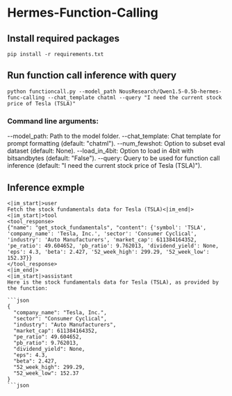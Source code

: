 # Hermes-Function-Calling

## Install required packages
`pip install -r requirements.txt`

## Run function call inference with query
`python functioncall.py --model_path NousResearch/Qwen1.5-0.5b-hermes-func-calling --chat_template chatml --query "I need the current stock price of Tesla (TSLA)"`

### Command line arguments:
--model_path: Path to the model folder.
--chat_template: Chat template for prompt formatting (default: "chatml").
--num_fewshot: Option to subset eval dataset (default: None).
--load_in_4bit: Option to load in 4bit with bitsandbytes (default: "False").
--query: Query to be used for function call inference (default: "I need the current stock price of Tesla (TSLA)").

## Inference exmple
```
<|im_start|>user
Fetch the stock fundamentals data for Tesla (TSLA)<|im_end|>
<|im_start|>tool
<tool_response>
{"name": "get_stock_fundamentals", "content": {'symbol': 'TSLA', 'company_name': 'Tesla, Inc.', 'sector': 'Consumer Cyclical', 'industry': 'Auto Manufacturers', 'market_cap': 611384164352, 'pe_ratio': 49.604652, 'pb_ratio': 9.762013, 'dividend_yield': None, 'eps': 4.3, 'beta': 2.427, '52_week_high': 299.29, '52_week_low': 152.37}}
</tool_response>
<|im_end|>
<|im_start|>assistant
Here is the stock fundamentals data for Tesla (TSLA), as provided by the function:

```json
{
  "company_name": "Tesla, Inc.",
  "sector": "Consumer Cyclical",
  "industry": "Auto Manufacturers",
  "market_cap": 611384164352,
  "pe_ratio": 49.604652,
  "pb_ratio": 9.762013,
  "dividend_yield": None,
  "eps": 4.3,
  "beta": 2.427,
  "52_week_high": 299.29,
  "52_week_low": 152.37
}
```json
```